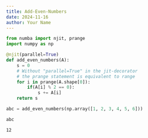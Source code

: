 ```yaml
---
title: Add-Even-Numbers
date: 2024-11-16
author: Your Name
---
```


```python
from numba import njit, prange
import numpy as np
```


```python
@njit(parallel=True)
def add_even_numbers(A):
    s = 0
    # Without "parallel=True" in the jit-decorator
    # the prange statement is equivalent to range
    for i in prange(A.shape[0]):
        if(A[i] % 2 == 0):
            s += A[i]
    return s
```


```python
abc = add_even_numbers(np.array([1, 2, 3, 4, 5, 6]))
```


```python
abc
```




    12




```python

```
